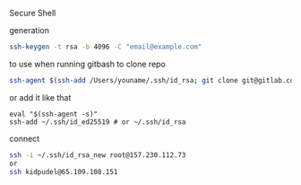 Secure Shell

generation
```zsh
ssh-keygen -t rsa -b 4096 -C "email@example.com"
```

to use when running gitbash to clone repo
```zsh
ssh-agent $(ssh-add /Users/youname/.ssh/id_rsa; git clone git@gitlab.com:xyz/SpringBootStarter.git)
```

or add it like that
```
eval "$(ssh-agent -s)"
ssh-add ~/.ssh/id_ed25519 # or ~/.ssh/id_rsa
```

connect
```zsh
ssh -i ~/.ssh/id_rsa_new root@157.230.112.73
or
ssh kidpudel@65.109.108.151
```

